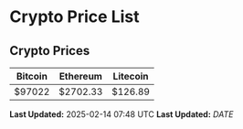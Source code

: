 # Crypto Price List

## Crypto Prices
| Bitcoin | Ethereum | Litecoin |
| ------- | -------- | -------- |
| $97022 | $2702.33 | $126.89 |
**Last Updated:** 2025-02-14 07:48 UTC
**Last Updated:** $DATE$
